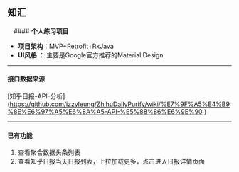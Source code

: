 ## **知汇**

　#### **个人练习项目**
 
  * **项目架构**：MVP+Retrofit+RxJava
  * **UI风格** ： 主要是Google官方推荐的Material Design
  
----
  #### **接口数据来源**
  
 [知乎日报-API-分析] (https://github.com/izzyleung/ZhihuDailyPurify/wiki/%E7%9F%A5%E4%B9%8E%E6%97%A5%E6%8A%A5-API-%E5%88%86%E6%9E%90 )
 
 
----

  #### **已有功能**
 1. 查看聚合数据头条列表
 2. 查看知乎日报当天日报列表，上拉加载更多，点击进入日报详情页面
